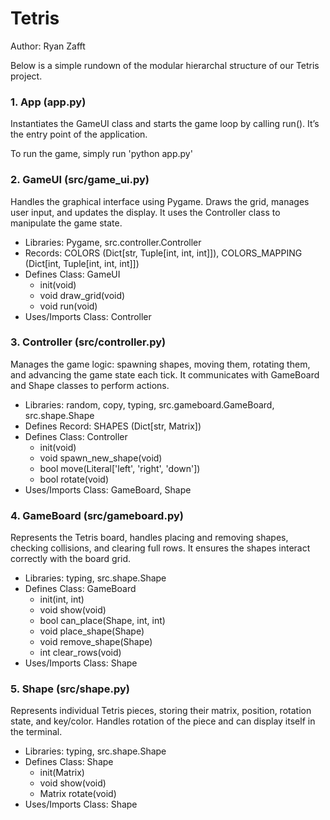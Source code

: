 # Tetris

Author: Ryan Zafft

Below is a simple rundown of the modular hierarchal structure of our Tetris project.

### 1. App (app.py)

Instantiates the GameUI class and starts the game loop by calling run(). It’s the entry point of the application.

To run the game, simply run 'python app.py'

### 2. GameUI (src/game_ui.py)

Handles the graphical interface using Pygame. Draws the grid, manages user input, and updates the display. It uses the Controller class to manipulate the game state.

* Libraries: Pygame, src.controller.Controller
* Records: COLORS (Dict[str, Tuple[int, int, int]]), COLORS_MAPPING (Dict[int, Tuple[int, int, int]])
* Defines Class: GameUI
    * init(void)
    * void draw_grid(void)
    * void run(void)
* Uses/Imports Class: Controller 

### 3. Controller (src/controller.py)

Manages the game logic: spawning shapes, moving them, rotating them, and advancing the game state each tick. It communicates with GameBoard and Shape classes to perform actions.

* Libraries: random, copy, typing, src.gameboard.GameBoard, src.shape.Shape
* Defines Record: SHAPES (Dict[str, Matrix])
* Defines Class: Controller
    * init(void)
    * void spawn_new_shape(void)
    * bool move(Literal['left', 'right', 'down'])
    * bool rotate(void)
* Uses/Imports Class: GameBoard, Shape

### 4. GameBoard (src/gameboard.py)

Represents the Tetris board, handles placing and removing shapes, checking collisions, and clearing full rows. It ensures the shapes interact correctly with the board grid.

* Libraries: typing, src.shape.Shape
* Defines Class: GameBoard
    * init(int, int)
    * void show(void)
    * bool can_place(Shape, int, int)
    * void place_shape(Shape)
    * void remove_shape(Shape)
    * int clear_rows(void)
* Uses/Imports Class: Shape

### 5. Shape (src/shape.py)

Represents individual Tetris pieces, storing their matrix, position, rotation state, and key/color. Handles rotation of the piece and can display itself in the terminal.

* Libraries: typing, src.shape.Shape
* Defines Class: Shape
    * init(Matrix)
    * void show(void)
    * Matrix rotate(void)
* Uses/Imports Class: Shape